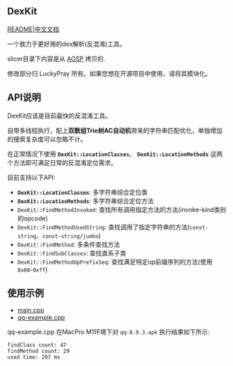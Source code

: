 DexKit
--

[README](https://github.com/LuckyPray/DexKit/blob/master/README.md)|[中文文档](https://github.com/LuckyPray/DexKit/blob/master/README_zh.md)

一个致力于更好用的dex解析(反混淆)工具。

slicer目录下内容是从 [AOSP](https://cs.android.com/android/platform/superproject/+/master:frameworks/base/startop/view_compiler) 拷贝的.

修改部分归 LuckyPray 所有。如果您想在开源项目中使用，请将其模块化。

## API说明

DexKit应该是目前最快的反混淆工具。

自带多线程执行，配上**双数组Trie树AC自动机**带来的字符串匹配优化，单独增加的搜索复杂度可以忽略不计。

在正常情况下使用 **`DexKit::LocationClasses`**、 **`DexKit::LocationMethods`** 这两个方法即可满足日常的反混淆定位需求。

目前支持以下API:
- **`DexKit::LocationClasses`**: 多字符串综合定位类
- **`DexKit::LocationMethods`**: 多字符串综合定位方法
- `DexKit::FindMethodInvoked`: 查找所有调用指定方法的方法(invoke-kind类别的opcode)
- `DexKit::FindMethodUsedString`: 查找调用了指定字符串的方法(`const-string`、`const-string/jumbo`)
- `DexKit::FindMethod`: 多条件查找方法
- `DexKit::FindSubClasses`: 查找直系子类
- `DexKit::FindMethodOpPrefixSeq`: 查找满足特定op前缀序列的方法(使用`0x00`-`0xff`)


## 使用示例

- [main.cpp](https://github.com/LuckyPray/DexKit/blob/master/main.cpp)
- [qq-example.cpp](https://github.com/LuckyPray/DexKit/blob/master/qq-example.cpp)

qq-example.cpp 在MacPro M1环境下对 `qq-8.9.3.apk` 执行结果如下所示:
```text
findClass count: 47
findMethod count: 29
used time: 207 ms
```
